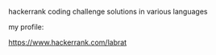 hackerrank coding challenge solutions in various languages

my profile:

https://www.hackerrank.com/labrat
